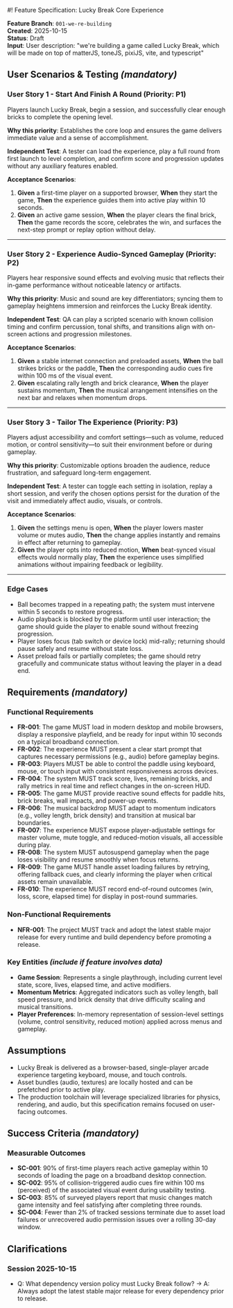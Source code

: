 #! Feature Specification: Lucky Break Core Experience

**Feature Branch**: `001-we-re-building`  
**Created**: 2025-10-15  
**Status**: Draft  
**Input**: User description: "we're building a game called Lucky Break, which will be made on top of matterJS, toneJS, pixiJS, vite, and typescript"

## User Scenarios & Testing *(mandatory)*

### User Story 1 - Start And Finish A Round (Priority: P1)

Players launch Lucky Break, begin a session, and successfully clear enough bricks to complete the opening level.

**Why this priority**: Establishes the core loop and ensures the game delivers immediate value and a sense of accomplishment.

**Independent Test**: A tester can load the experience, play a full round from first launch to level completion, and confirm score and progression updates without any auxiliary features enabled.

**Acceptance Scenarios**:

1. **Given** a first-time player on a supported browser, **When** they start the game, **Then** the experience guides them into active play within 10 seconds.
2. **Given** an active game session, **When** the player clears the final brick, **Then** the game records the score, celebrates the win, and surfaces the next-step prompt or replay option without delay.

---

### User Story 2 - Experience Audio-Synced Gameplay (Priority: P2)

Players hear responsive sound effects and evolving music that reflects their in-game performance without noticeable latency or artifacts.

**Why this priority**: Music and sound are key differentiators; syncing them to gameplay heightens immersion and reinforces the Lucky Break identity.

**Independent Test**: QA can play a scripted scenario with known collision timing and confirm percussion, tonal shifts, and transitions align with on-screen actions and progression milestones.

**Acceptance Scenarios**:

1. **Given** a stable internet connection and preloaded assets, **When** the ball strikes bricks or the paddle, **Then** the corresponding audio cues fire within 100 ms of the visual event.
2. **Given** escalating rally length and brick clearance, **When** the player sustains momentum, **Then** the musical arrangement intensifies on the next bar and relaxes when momentum drops.

---

### User Story 3 - Tailor The Experience (Priority: P3)

Players adjust accessibility and comfort settings—such as volume, reduced motion, or control sensitivity—to suit their environment before or during gameplay.

**Why this priority**: Customizable options broaden the audience, reduce frustration, and safeguard long-term engagement.

**Independent Test**: A tester can toggle each setting in isolation, replay a short session, and verify the chosen options persist for the duration of the visit and immediately affect audio, visuals, or controls.

**Acceptance Scenarios**:

1. **Given** the settings menu is open, **When** the player lowers master volume or mutes audio, **Then** the change applies instantly and remains in effect after returning to gameplay.
2. **Given** the player opts into reduced motion, **When** beat-synced visual effects would normally play, **Then** the experience uses simplified animations without impairing feedback or legibility.

---

### Edge Cases

- Ball becomes trapped in a repeating path; the system must intervene within 5 seconds to restore progress.
- Audio playback is blocked by the platform until user interaction; the game should guide the player to enable sound without freezing progression.
- Player loses focus (tab switch or device lock) mid-rally; returning should pause safely and resume without state loss.
- Asset preload fails or partially completes; the game should retry gracefully and communicate status without leaving the player in a dead end.

## Requirements *(mandatory)*

### Functional Requirements

- **FR-001**: The game MUST load in modern desktop and mobile browsers, display a responsive playfield, and be ready for input within 10 seconds on a typical broadband connection.
- **FR-002**: The experience MUST present a clear start prompt that captures necessary permissions (e.g., audio) before gameplay begins.
- **FR-003**: Players MUST be able to control the paddle using keyboard, mouse, or touch input with consistent responsiveness across devices.
- **FR-004**: The system MUST track score, lives, remaining bricks, and rally metrics in real time and reflect changes in the on-screen HUD.
- **FR-005**: The game MUST provide reactive sound effects for paddle hits, brick breaks, wall impacts, and power-up events.
- **FR-006**: The musical backdrop MUST adapt to momentum indicators (e.g., volley length, brick density) and transition at musical bar boundaries.
- **FR-007**: The experience MUST expose player-adjustable settings for master volume, mute toggle, and reduced-motion visuals, all accessible during play.
- **FR-008**: The system MUST autosuspend gameplay when the page loses visibility and resume smoothly when focus returns.
- **FR-009**: The game MUST handle asset loading failures by retrying, offering fallback cues, and clearly informing the player when critical assets remain unavailable.
- **FR-010**: The experience MUST record end-of-round outcomes (win, loss, score, elapsed time) for display in post-round summaries.

### Non-Functional Requirements

- **NFR-001**: The project MUST track and adopt the latest stable major release for every runtime and build dependency before promoting a release.

### Key Entities *(include if feature involves data)*

- **Game Session**: Represents a single playthrough, including current level state, score, lives, elapsed time, and active modifiers.
- **Momentum Metrics**: Aggregated indicators such as volley length, ball speed pressure, and brick density that drive difficulty scaling and musical transitions.
- **Player Preferences**: In-memory representation of session-level settings (volume, control sensitivity, reduced motion) applied across menus and gameplay.

## Assumptions

- Lucky Break is delivered as a browser-based, single-player arcade experience targeting keyboard, mouse, and touch controls.
- Asset bundles (audio, textures) are locally hosted and can be prefetched prior to active play.
- The production toolchain will leverage specialized libraries for physics, rendering, and audio, but this specification remains focused on user-facing outcomes.

## Success Criteria *(mandatory)*

### Measurable Outcomes

- **SC-001**: 90% of first-time players reach active gameplay within 10 seconds of loading the page on a broadband desktop connection.
- **SC-002**: 95% of collision-triggered audio cues fire within 100 ms (perceived) of the associated visual event during usability testing.
- **SC-003**: 85% of surveyed players report that music changes match game intensity and feel satisfying after completing three rounds.
- **SC-004**: Fewer than 2% of tracked sessions terminate due to asset load failures or unrecovered audio permission issues over a rolling 30-day window.

## Clarifications

### Session 2025-10-15

- Q: What dependency version policy must Lucky Break follow? → A: Always adopt the latest stable major release for every dependency prior to release.
